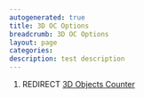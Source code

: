 ```yaml
---
autogenerated: true
title: 3D OC Options
breadcrumb: 3D OC Options
layout: page
categories: 
description: test description
---
```


1.  REDIRECT [3D Objects Counter](3D_Objects_Counter)
